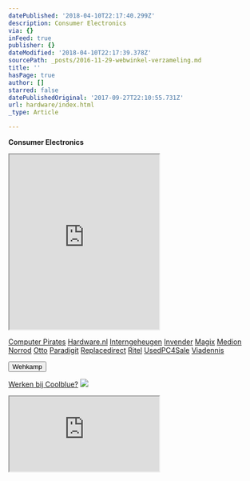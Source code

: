 ```yaml
---
datePublished: '2018-04-10T22:17:40.299Z'
description: Consumer Electronics
via: {}
inFeed: true
publisher: {}
dateModified: '2018-04-10T22:17:39.378Z'
sourcePath: _posts/2016-11-29-webwinkel-verzameling.md
title: ''
hasPage: true
author: []
starred: false
datePublishedOriginal: '2017-09-27T22:10:55.731Z'
url: hardware/index.html
_type: Article

---
```

**Consumer Electronics**

<iframe src="https://the-grid.github.io/ed-userhtml/?g=eJzVWMtu4zYU3fsrVAHxztZbftLBNDNFp0ins8iiswpo6kYiQlECSY8cFP33Xj2cKJk6DzQyUMMQTVriuefoXPJK658-_nFx9e3rJyszudiM1ocGaIKN07Xa3AnYjBL-3fprZOEnp_tJxROTLS0_dt1yv2qGM-BpZpaWN6-HcGD0N07SXb3eFsndZjQaramVKbghdmZMuXScqqqmHxjohCtgZiqFbRmqUjDEvt4KKm_tzZrnqaUVe3TNtsipqs93Puc0Be2YDFLFE0dCAgovTDRMKthWXN6C0M79T0lzkA5FyEmHWcrUtqhAxF-vfr-0zM4UilMMpImd2C1Xr2HakcSOhb1toRBs6a4wSIdurCP0BN_SLZ2yIj8NuQPgexL7gZlhU6NoAnhgt6CmEoxzzogXxaE7pnm5ysnci_z5oulQ4gXBLPaajiJNsyMnkwP2pQKth7vVGkMVJowaGZhzXnHiz2M3bqXQnHhuHPtNR2AnnEX-Im66lUYZFAhiy-KmEKKoTpQBOWWDWx-nBiWpgTpMgwYxhizc8Nrzr1s_XHeGOPN_ORHt-4iG5r4Faia8ifQkzA5478brGC2WGQEnW6kPeK-k5fdp-a-gVWduiQFKUKUqUkXznGLMol6uHSY4u22P5yXxxobslBhrEgaeO74hV39ejnGA1POcBR_QxPhtOTfXj2sK5OdCTL5AgrxOpBjiIfh_N0L0rBEYZu5O66wou-TmMoH9lOpyX6e5HwSLWS_Rv1TVhOln0v3JIrhZX_QBNtYQUvU4DJw2DCTulKIsuGzC7bbNTrQyK2vNoiB8oliSvEmxxyADadYHGVC1IwWG74du0BUYnv9vxUVPt93rdEtASq4ToE3WDpKUDxDvUIUcT8wjokWRF72oGRZJbxHt076ERpBB9IJ29oHXMLQwVgMpZLBLQTZLflel-AvX7-Xi50cn9nNy9JJOLQaYPsogkj0hM5R0L5a6oevPHyrdKAri2aHS_fpx8tvl1Rvr3RpQG2o4mySayQa3xnC6yXtr6ONYeoCNDvfUH55gkfHZ6vDoSlGildWxl4WElW05z7jnrlD1Pov3q95BSi7TxjrhPJi9rsL9wSvfDjMOYpAu3iGNUaqbaSYPdRPN8c-l57meCBjsHKawRuXfoRt1hbeYB6G9uSgKsRU7sLIihxKZCYz6f-gRp33LsXbaNyn_ANNI6AM" height="350" style=""></iframe>

[Computer Pirates][0]
[Hardware.nl][1]
[Interngeheugen][2]
[Invender][3]
[Magix][4]
[Medion][5]
[Norrod][6]
[Otto][7]
[Paradigit][8]
[Replacedirect][9]
[Ritel][10]
[UsedPC4Sale][11]
[Viadennis][12]

<button data-role="cta" style="">Wehkamp</button>

[Werken bij Coolblue?][13]
![](https://the-grid-user-content.s3-us-west-2.amazonaws.com/d4d8e480-281e-41f8-a31e-4427722137e0.png)

<iframe src="https://the-grid.github.io/ed-userhtml/?g=eJyNULFuwyAU3PmKV_YUnFRy6mCWtnM7ZOmIARsUHFuYJrGq_HteqLt06ltOutM73Z14eH1_2X9-vIFLfZBE_IJVBoEtOKU5WEmMP8E3AbxeXVZnb5KrYL3lfLzsMu2s71yqoMjUnSFXdFneRTOYWRIiFLho25q6lMaKsTG2j-7IdPD6wLTqUasKtAibZtowHa1K_mQzy4sioFQ-USl838EU9V-bafiK2v7bB3KNmpbrLV3y1_SZU2iGaGysKadMCqYwNzb5aYC75JluqltffA" height="150" style=""></iframe>



[0]: http://www.computerpirates.com/
[1]: http://www.hardware.nl/
[2]: http://www.interngeheugen.com/tt/?tt=2902_12_133761_Interngeheugen&r=%2F
[3]: http://www.invender.nl/ttiv/index.php?tt=352_12_133761_Invender&r=%2F
[4]: http://www.magix.com/ap/tradetracker/?tt=2074_12_133761_Magix&r=%2F
[5]: http://tc.tradetracker.net/?c=3452&m=12&a=133761
[6]: http://www.norrod.nl/tt/index.aspx?tt=23396_12_133761_Norrod&r=%2F
[7]: http://www.otto.nl/
[8]: http://www.paradigit.nl/tt/index.aspx?tt=5043_12_133761_Paradigit&r=%2F
[9]: http://www.replacedirect.nl/
[10]: http://www.ritel.nl/telecom/?tt=668_12_133761_Ritel&r=%2F
[11]: http://tc.tradetracker.net/?c=20400&m=12&a=133761&r=UsedPC4sale&u=%2F
[12]: http://www.viadennis.nl/computer/?tt=15804_12_133761_Viadennis&r=%2F
[13]: http://prf.hn/click/camref:1100l3bs3/creativeref:1011l11074
